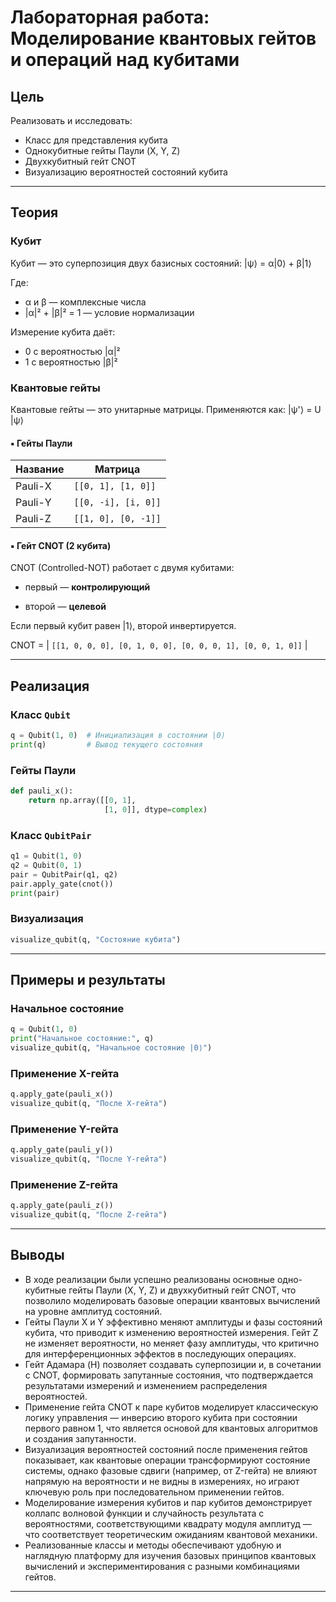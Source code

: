 
# Лабораторная работа: Моделирование квантовых гейтов и операций над кубитами

## Цель

Реализовать и исследовать:

- Класс для представления кубита
- Однокубитные гейты Паули (X, Y, Z)
- Двухкубитный гейт CNOT
- Визуализацию вероятностей состояний кубита

---

## Теория
### Кубит

Кубит — это суперпозиция двух базисных состояний: |ψ⟩ = α|0⟩ + β|1⟩

Где:
- α и β — комплексные числа
- |α|² + |β|² = 1 — условие нормализации

Измерение кубита даёт:
- 0 с вероятностью |α|²
- 1 с вероятностью |β|²

### Квантовые гейты

Квантовые гейты — это унитарные матрицы. Применяются как: |ψ'⟩ = U |ψ⟩
#### ▪️ Гейты Паули

| Название | Матрица |
|----------|---------|
| Pauli-X  | `[[0, 1], [1, 0]]` |
| Pauli-Y  | `[[0, -i], [i, 0]]` |
| Pauli-Z  | `[[1, 0], [0, -1]]` |

#### ▪️ Гейт CNOT (2 кубита)

CNOT (Controlled-NOT) работает с двумя кубитами:

- первый — **контролирующий**

- второй — **целевой**

Если первый кубит равен |1⟩, второй инвертируется.

CNOT = | `[[1, 0, 0, 0],
[0, 1, 0, 0],
[0, 0, 0, 1],
[0, 0, 1, 0]]` |

---


## Реализация

### Класс `Qubit`

```python
q = Qubit(1, 0)  # Инициализация в состоянии |0⟩
print(q)         # Вывод текущего состояния
```

### Гейты Паули

```python
def pauli_x():
    return np.array([[0, 1],
                     [1, 0]], dtype=complex)
```

### Класс `QubitPair`

```python
q1 = Qubit(1, 0)
q2 = Qubit(0, 1)
pair = QubitPair(q1, q2)
pair.apply_gate(cnot())
print(pair)
```

### Визуализация

```python
visualize_qubit(q, "Состояние кубита")
```

---

## Примеры и результаты

### Начальное состояние

```python
q = Qubit(1, 0)
print("Начальное состояние:", q)
visualize_qubit(q, "Начальное состояние |0⟩")
```

### Применение X-гейта

```python
q.apply_gate(pauli_x())
visualize_qubit(q, "После X-гейта")
```

### Применение Y-гейта

```python
q.apply_gate(pauli_y())
visualize_qubit(q, "После Y-гейта")
```

### Применение Z-гейта

```python
q.apply_gate(pauli_z())
visualize_qubit(q, "После Z-гейта")
```

---

## Выводы

- В ходе реализации были успешно реализованы основные одно-кубитные гейты Паули (X, Y, Z) и двухкубитный гейт CNOT, что позволило моделировать базовые операции квантовых вычислений на уровне амплитуд состояний.
- Гейты Паули X и Y эффективно меняют амплитуды и фазы состояний кубита, что приводит к изменению вероятностей измерения. Гейт Z не изменяет вероятности, но меняет фазу амплитуды, что критично для интерференционных эффектов в последующих операциях.
- Гейт Адамара (H) позволяет создавать суперпозиции и, в сочетании с CNOT, формировать запутанные состояния, что подтверждается результатами измерений и изменением распределения вероятностей.
- Применение гейта CNOT к паре кубитов моделирует классическую логику управления — инверсию второго кубита при состоянии первого равном 1, что является основой для квантовых алгоритмов и создания запутанности.
- Визуализация вероятностей состояний после применения гейтов показывает, как квантовые операции трансформируют состояние системы, однако фазовые сдвиги (например, от Z-гейта) не влияют напрямую на вероятности и не видны в измерениях, но играют ключевую роль при последовательном применении гейтов.
- Моделирование измерения кубитов и пар кубитов демонстрирует коллапс волновой функции и случайность результата с вероятностями, соответствующими квадрату модуля амплитуд — что соответствует теоретическим ожиданиям квантовой механики.
- Реализованные классы и методы обеспечивают удобную и наглядную платформу для изучения базовых принципов квантовых вычислений и экспериментирования с разными комбинациями гейтов.

---
